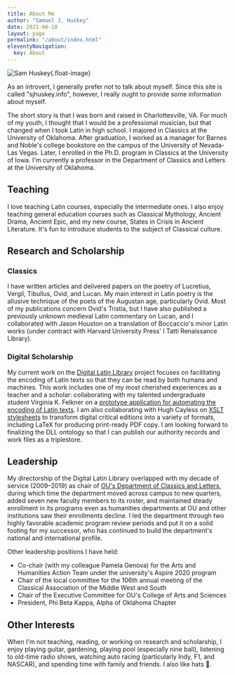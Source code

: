 ```yaml
---
title: About Me
author: "Samuel J. Huskey"
date: 2021-06-10
layout: page
permalink: "/about/index.html"
eleventyNavigation:
  key: About
---
```


![Sam Huskey](/assets/images/sjhuskey-2017.jpg){.float-image}

As an introvert, I generally prefer not to talk about myself. Since this site is called "sjhuskey.info", however, I really ought to provide some information about myself.

<!-- excerpt -->

The short story is that I was born and raised in Charlottesville, VA. For much of my youth, I thought that I would be a professional musician, but that changed when I took Latin in high school. I majored in Classics at the University of Oklahoma. After graduation, I worked as a manager for Barnes and Noble's college bookstore on the campus of the University of Nevada-Las Vegas. Later, I enrolled in the Ph.D. program in Classics at the University of Iowa. I'm currently a professor in the Department of Classics and Letters at the University of Oklahoma.

## Teaching

I love teaching Latin courses, especially the intermediate ones. I also enjoy teaching general education courses such as Classical Mythology, Ancient Drama, Ancient Epic, and my new course, States in Crisis in Ancient Literature. It's fun to introduce students to the subject of Classical culture.

## Research and Scholarship

### Classics

I have written articles and delivered papers on the poetry of Lucretius, Vergil, Tibullus, Ovid, and Lucan. My main interest in Latin poetry is the allusive technique of the poets of the Augustan age, particularly Ovid. Most of my publications concern Ovid's Tristia, but I have also published a previously unknown medieval Latin commentary on Lucan, and I collaborated with Jason Houston on a translation of Boccaccio's minor Latin works (under contract with Harvard University Press' I Tatti Renaissance Library).

### Digital Scholarship

My current work on the [Digital Latin Library](https://digitallatin.org/) project focuses on facilitating the encoding of Latin texts so that they can be read by both humans and machines. This work includes one of my most cherished experiences as a teacher and a scholar: collaborating with my talented undergraduate student Virginia K. Felkner on a [prototype application for automating the encoding of Latin texts](http://doi:10.5281/zenodo.2658751). I am also collaborating with Hugh Cayless on [XSLT stylesheets](http://doi.org/10.5281/zenodo.3698122) to transform digital critical editions into a variety of formats, including LaTeX for producing print-ready PDF copy. I am looking forward to finalizing the DLL ontology so that I can publish our authority records and work files as a triplestore.

## Leadership

My directorship of the Digital Latin Library overlapped with my decade of service (2009–2019) as chair of [OU's Department of Classics and Letters](https://ou.edu/cas/classicsandletters/), during which time the department moved across campus to new quarters, added seven new faculty members to its roster, and maintained steady enrollment in its programs even as humanities departments at OU and other institutions saw their enrollments decline. I led the department through two highly favorable academic program review periods and put it on a solid footing for my successor, who has continued to build the department's national and international profile.

Other leadership positions I have held:

- Co-chair (with my colleague Pamela Genova) for the Arts and Humanities Action Team under the university's Aspire 2020 program
- Chair of the local committee for the 106th annual meeting of the Classical Association of the Middle West and South
- Chair of the Executive Committee for OU's College of Arts and Sciences
- President, Phi Beta Kappa, Alpha of Oklahoma Chapter

## Other Interests

When I'm not teaching, reading, or working on research and scholarship, I enjoy playing guitar, gardening, playing pool (especially nine ball), listening to old-time radio shows, watching auto racing (particularly Indy, F1, and NASCAR), and spending time with family and friends. I also like hats 🤠.
